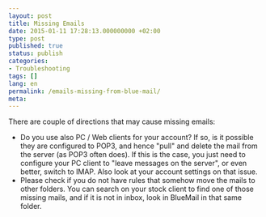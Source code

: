 ```yaml
---
layout: post
title: Missing Emails
date: 2015-01-11 17:28:13.000000000 +02:00
type: post
published: true
status: publish
categories:
- Troubleshooting
tags: []
lang: en
permalink: /emails-missing-from-blue-mail/
meta:
---
```


There are couple of directions that may cause missing emails:

* Do you use also PC / Web clients for your account? If so, is it possible they are configured to POP3, and hence "pull" and delete the mail from the server (as POP3 often does). If this is the case, you just need to configure your PC client to "leave messages on the server", or even better, switch to IMAP. Also look at your account settings on that issue.
* Please check if you do not have rules that somehow move the mails to other folders. You can search on your stock client to find one of those missing mails, and if it is not in inbox, look in BlueMail in that same folder.